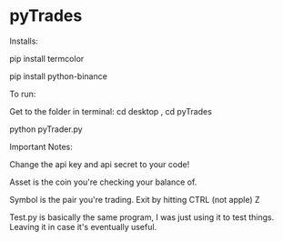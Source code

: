 # pyTrades
Installs:

pip install termcolor

pip install python-binance



To run: 

Get to the folder in terminal: cd desktop , cd pyTrades

python pyTrader.py

Important Notes:

Change the api key and api secret to your code!

Asset is the coin you're checking your balance of.

Symbol is the pair you're trading. 
Exit by hitting CTRL (not apple) Z

Test.py is basically the same program, I was just using it to test things. Leaving it in case it's eventually useful. 



